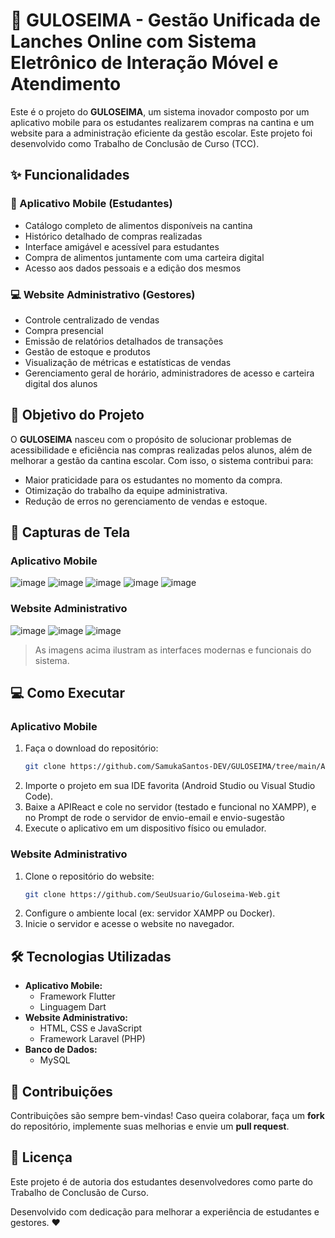 
# 🥪 GULOSEIMA - Gestão Unificada de Lanches Online com Sistema Eletrônico de Interação Móvel e Atendimento

Este é o projeto do **GULOSEIMA**, um sistema inovador composto por um aplicativo mobile para os estudantes realizarem compras na cantina e um website para a administração eficiente da gestão escolar. Este projeto foi desenvolvido como Trabalho de Conclusão de Curso (TCC).

## ✨ Funcionalidades

### 📱 Aplicativo Mobile (Estudantes)
- Catálogo completo de alimentos disponíveis na cantina
- Histórico detalhado de compras realizadas
- Interface amigável e acessível para estudantes
- Compra de alimentos juntamente com uma carteira digital
- Acesso aos dados pessoais e a edição dos mesmos

### 💻 Website Administrativo (Gestores)
- Controle centralizado de vendas
- Compra presencial
- Emissão de relatórios detalhados de transações
- Gestão de estoque e produtos
- Visualização de métricas e estatísticas de vendas
- Gerenciamento geral de horário, administradores de acesso e carteira digital dos alunos

## 🚀 Objetivo do Projeto

O **GULOSEIMA** nasceu com o propósito de solucionar problemas de acessibilidade e eficiência nas compras realizadas pelos alunos, além de melhorar a gestão da cantina escolar. Com isso, o sistema contribui para:
- Maior praticidade para os estudantes no momento da compra.
- Otimização do trabalho da equipe administrativa.
- Redução de erros no gerenciamento de vendas e estoque.

## 📸 Capturas de Tela

### Aplicativo Mobile


![image](https://github.com/user-attachments/assets/f9e268c4-6afa-4fb6-a274-b2b6c7c79aa0)
![image](https://github.com/user-attachments/assets/86c240a3-5485-44be-9e66-754759b6aa26)
![image](https://github.com/user-attachments/assets/116fd3cd-7b46-495f-a16c-cb320f0ce51b)
![image](https://github.com/user-attachments/assets/e97524f3-9931-4082-8182-d15fca8f6fc5)
![image](https://github.com/user-attachments/assets/b3e93ef3-9572-42e4-8505-203d2cb32c53)


### Website Administrativo
![image](https://github.com/user-attachments/assets/19a4896c-4756-4f03-be65-dca5e723deec)
![image](https://github.com/user-attachments/assets/01e3b3d9-cdb3-41e5-ba09-10108cfe1424)
![image](https://github.com/user-attachments/assets/d5033adc-15f9-45d7-9b42-4511c6fc7700)


> As imagens acima ilustram as interfaces modernas e funcionais do sistema.

## 💻 Como Executar

### Aplicativo Mobile
1. Faça o download do repositório:
   ```bash
   git clone https://github.com/SamukaSantos-DEV/GULOSEIMA/tree/main/App%20Guloseima
   ```
2. Importe o projeto em sua IDE favorita (Android Studio ou Visual Studio Code).
3. Baixe a APIReact e cole no servidor (testado e funcional no XAMPP), e no Prompt de rode o servidor de envio-email e envio-sugestão
4. Execute o aplicativo em um dispositivo físico ou emulador.

### Website Administrativo
1. Clone o repositório do website:
   ```bash
   git clone https://github.com/SeuUsuario/Guloseima-Web.git
   ```
2. Configure o ambiente local (ex: servidor XAMPP ou Docker).
3. Inicie o servidor e acesse o website no navegador.

## 🛠 Tecnologias Utilizadas

- **Aplicativo Mobile:**
  - Framework Flutter
  - Linguagem Dart
- **Website Administrativo:**
  - HTML, CSS e JavaScript
  - Framework Laravel (PHP)
- **Banco de Dados:**
  - MySQL

## 🤝 Contribuições

Contribuições são sempre bem-vindas! Caso queira colaborar, faça um **fork** do repositório, implemente suas melhorias e envie um **pull request**.

## 📄 Licença

Este projeto é de autoria dos estudantes desenvolvedores como parte do Trabalho de Conclusão de Curso.



Desenvolvido com dedicação para melhorar a experiência de estudantes e gestores. ❤️


